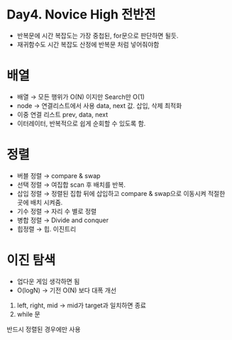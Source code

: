 # Day4. Novice High 전반전

- 반복문에 시간 복잡도는 가장 중첩된, for문으로 판단하면 될듯.
- 재귀함수도 시간 복잡도 산정에 반복문 처럼 넣어줘야함

# 배열

- 배열 → 모든 행위가 O(N) 이지만 Search만 O(1)
- node → 연결리스트에서 사용 data, next 값. 삽입, 삭제 최적화
- 이중 연결 리스트 prev, data, next
- 이터레이터, 반복적으로 쉽게 순회할 수 있도록 함.

# 정렬

- 버블 정렬 → compare & swap
- 선택 정렬 → 여집합 scan 후 배치를 반복.
- 삽입 정렬 → 정렬된 집합 뒤에 삽입하고 compare & swap으로 이동시켜 적절한 곳에 배치 시켜줌.
- 기수 정렬 → 자리 수 별로 정렬
- 병합 정렬 → Divide and conquer
- 힙정렬 → 힙. 이진트리

# 이진 탐색

- 업다운 게임 생각하면 됨
- O(logN) → 기전 O(N) 보다 대폭 개선

1. left, right, mid → mid가 target과 일치하면 종료
2. while 문

반드시 정렬된 경우에만 사용
